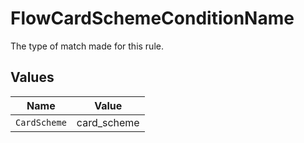 # FlowCardSchemeConditionName

The type of match made for this rule.


## Values

| Name         | Value        |
| ------------ | ------------ |
| `CardScheme` | card_scheme  |